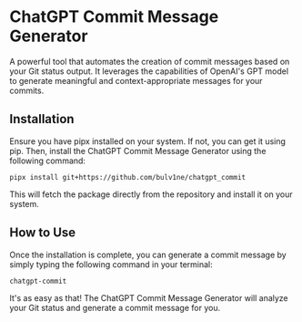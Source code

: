 # ChatGPT Commit Message Generator
A powerful tool that automates the creation of commit messages based on your Git status output. It leverages the capabilities of OpenAI's GPT model to generate meaningful and context-appropriate messages for your commits.

## Installation

Ensure you have pipx installed on your system. If not, you can get it using pip. Then, install the ChatGPT Commit Message Generator using the following command:

```shell
pipx install git+https://github.com/bulv1ne/chatgpt_commit
```

This will fetch the package directly from the repository and install it on your system.

## How to Use

Once the installation is complete, you can generate a commit message by simply typing the following command in your terminal:

```shell
chatgpt-commit
```

It's as easy as that! The ChatGPT Commit Message Generator will analyze your Git status and generate a commit message for you.
